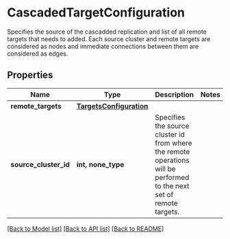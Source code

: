 # CascadedTargetConfiguration

Specifies the source of the cascadded replication and list of all remote targets that needs to added. Each source cluster and remote targets are considered as nodes and immediate connections between them are considered as edges.

## Properties
Name | Type | Description | Notes
------------ | ------------- | ------------- | -------------
**remote_targets** | [**TargetsConfiguration**](TargetsConfiguration.md) |  | 
**source_cluster_id** | **int, none_type** | Specifies the source cluster id from where the remote operations will be performed to the next set of remote targets. | 

[[Back to Model list]](../README.md#documentation-for-models) [[Back to API list]](../README.md#documentation-for-api-endpoints) [[Back to README]](../README.md)


